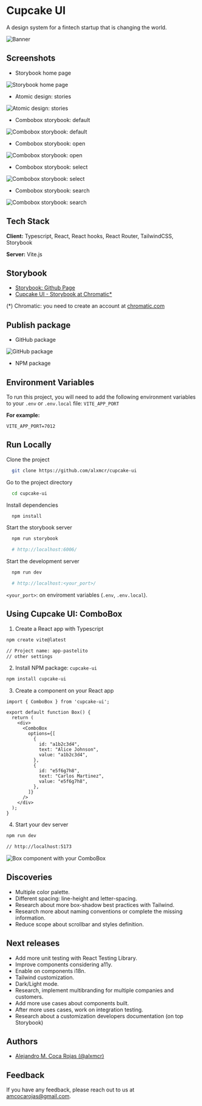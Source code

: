 # Cupcake UI

A design system for a fintech startup that is changing the world.

![Banner](https://my-cupcake-ui-001.netlify.app/banners/01-cupcake-ui-banner.png)

## Screenshots

- Storybook home page

![Storybook home page](https://my-cupcake-ui-001.netlify.app/screenshots-storybook/01-storybook-home-page.png)

- Atomic design: stories

![Atomic design: stories](https://my-cupcake-ui-001.netlify.app/screenshots-storybook/02-atomic-design-stories.png)

- Combobox storybook: default

![Combobox storybook: default](https://my-cupcake-ui-001.netlify.app/screenshots-storybook/03-combobox-storybook-default.png)

- Combobox storybook: open

![Combobox storybook: open](https://my-cupcake-ui-001.netlify.app/screenshots-storybook/04-page-storybook-open.png)

- Combobox storybook: select

![Combobox storybook: select](https://my-cupcake-ui-001.netlify.app/screenshots-storybook/05-page-storybook-select.png)

- Combobox storybook: search

![Combobox storybook: search](https://my-cupcake-ui-001.netlify.app/screenshots-storybook/06-page-storybook-search.png)

## Tech Stack

**Client:** Typescript, React, React hooks, React Router, TailwindCSS, Storybook

**Server:** Vite.js

## Storybook

- [Storybook: Github Page](https://alxmcr.github.io/cupcake-ui/?path=/docs/organisms-combobox--docs)
- [Cupcake UI - Storybook at Chromatic\*](https://66b1bf8878373c966dd1bcab-glgfaoymye.chromatic.com/?path=/docs/configure-your-project--docs)

(\*) Chromatic: you need to create an account at [chromatic.com](https://www.chromatic.com/)

## Publish package

- GitHub package

![GitHub package](https://my-cupcake-ui-001.netlify.app/screenshots-publish-package/01-github-package-published.png)

- NPM package

## Environment Variables

To run this project, you will need to add the following environment variables to your `.env` or `.env.local` file: `VITE_APP_PORT`

**For example:**

`VITE_APP_PORT=7012`

## Run Locally

Clone the project

```bash
  git clone https://github.com/alxmcr/cupcake-ui
```

Go to the project directory

```bash
  cd cupcake-ui
```

Install dependencies

```bash
  npm install
```

Start the storybook server

```bash
  npm run storybook

  # http://localhost:6006/
```

Start the development server

```bash
  npm run dev

  # http://localhost:<your_port>/
```

`<your_port>`: on enviroment variables (`.env`, `.env.local`).

## Using Cupcake UI: ComboBox

1. Create a React app with Typescript

```bash
npm create vite@latest

// Project name: app-pastelito
// other settings
```

2. Install NPM package: `cupcake-ui`

```bash
npm install cupcake-ui
```

3. Create a component on your React app

```
import { ComboBox } from 'cupcake-ui';

export default function Box() {
  return (
    <div>
      <ComboBox
        options={[
          {
            id: "a1b2c3d4",
            text: "Alice Johnson",
            value: "a1b2c3d4",
          },
          {
            id: "e5f6g7h8",
            text: "Carlos Martinez",
            value: "e5f6g7h8",
          },
        ]}
      />
    </div>
  );
}
```

4. Start your dev server

```bash
npm run dev

// http://localhost:5173
```

![Box component with your ComboBox](https://my-cupcake-ui-001.netlify.app/screenshots-using/01-using-combobox.png)

## Discoveries

- Multiple color palette.
- Different spacing: line-height and letter-spacing.
- Research about more box-shadow best practices with Tailwind.
- Research more about naming conventions or complete the missing information.
- Reduce scope about scrollbar and styles definition.

## Next releases

- Add more unit testing with React Testing Library.
- Improve components considering a11y.
- Enable on components i18n.
- Tailwind customization.
- Dark/Light mode.
- Research, implement multibranding for multiple companies and customers.
- Add more use cases about components built.
- After more uses cases, work on integration testing.
- Research about a customization developers documentation (on top Storybook)

## Authors

- [Alejandro M. Coca Rojas (@alxmcr)](https://www.github.com/alxmcr)

## Feedback

If you have any feedback, please reach out to us at amcocarojas@gmail.com.
